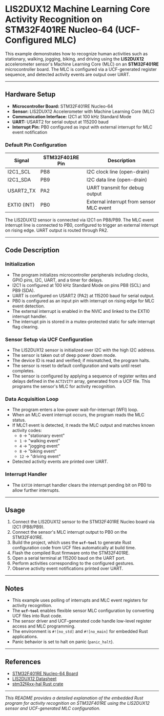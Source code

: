 # LIS2DUX12 Machine Learning Core Activity Recognition on STM32F401RE Nucleo-64 (UCF-Configured MLC)

This example demonstrates how to recognize human activities such as stationary, walking, jogging, biking, and driving using the **LIS2DUX12** accelerometer sensor's Machine Learning Core (MLC) on an **STM32F401RE** microcontroller board. The MLC is configured via a UCF-generated register sequence, and detected activity events are output over UART.

---

## Hardware Setup

- **Microcontroller Board:** STM32F401RE Nucleo-64
- **Sensor:** LIS2DUX12 Accelerometer with Machine Learning Core (MLC)
- **Communication Interface:** I2C1 at 100 kHz Standard Mode
- **UART:** USART2 for serial output at 115200 baud
- **Interrupt Pin:** PB0 configured as input with external interrupt for MLC event notification

### Default Pin Configuration

| Signal       | STM32F401RE Pin | Description                      |
|--------------|-----------------|---------------------------------|
| I2C1_SCL     | PB8             | I2C clock line (open-drain)     |
| I2C1_SDA     | PB9             | I2C data line (open-drain)      |
| USART2_TX    | PA2             | UART transmit for debug output  |
| EXTI0 (INT)  | PB0             | External interrupt from sensor MLC event |

The LIS2DUX12 sensor is connected via I2C1 on PB8/PB9. The MLC event interrupt line is connected to PB0, configured to trigger an external interrupt on rising edge. UART output is routed through PA2.

---

## Code Description

### Initialization

- The program initializes microcontroller peripherals including clocks, GPIO pins, I2C, UART, and a timer for delays.
- I2C1 is configured at 100 kHz Standard Mode on pins PB8 (SCL) and PB9 (SDA).
- UART is configured on USART2 (PA2) at 115200 baud for serial output.
- PB0 is configured as an input pin with interrupt on rising edge for MLC event detection.
- The external interrupt is enabled in the NVIC and linked to the EXTI0 interrupt handler.
- The interrupt pin is stored in a mutex-protected static for safe interrupt flag clearing.

### Sensor Setup via UCF Configuration

- The LIS2DUX12 sensor is initialized over I2C with the high I2C address.
- The sensor is taken out of deep power down mode.
- The device ID is read and verified; if mismatched, the program halts.
- The sensor is reset to default configuration and waits until reset completes.
- The sensor is configured by applying a sequence of register writes and delays defined in the `ACTIVITY` array, generated from a UCF file. This programs the sensor's MLC for activity recognition.

### Data Acquisition Loop

- The program enters a low-power wait-for-interrupt (WFI) loop.
- When an MLC event interrupt occurs, the program reads the MLC status.
- If MLC1 event is detected, it reads the MLC output and matches known activity codes:
  - `0` → "stationary event"
  - `1` → "walking event"
  - `4` → "jogging event"
  - `8` → "biking event"
  - `12` → "driving event"
- Detected activity events are printed over UART.

### Interrupt Handler

- The `EXTI0` interrupt handler clears the interrupt pending bit on PB0 to allow further interrupts.

---

## Usage

1. Connect the LIS2DUX12 sensor to the STM32F401RE Nucleo board via I2C1 (PB8/PB9).
2. Connect the sensor's MLC interrupt output to PB0 on the STM32F401RE.
3. Build the project, which uses the **`ucf-tool`** to generate Rust configuration code from UCF files automatically at build time.
4. Flash the compiled Rust firmware onto the STM32F401RE.
5. Open a serial terminal at 115200 baud on the UART port.
6. Perform activities corresponding to the configured gestures.
7. Observe activity event notifications printed over UART.

---

## Notes

- This example uses polling of interrupts and MLC event registers for activity recognition.
- The **`ucf-tool`** enables flexible sensor MLC configuration by converting UCF files into Rust code.
- The sensor driver and UCF-generated code handle low-level register access and MLC programming.
- The environment is `#![no_std]` and `#![no_main]` for embedded Rust applications.
- Panic behavior is set to halt on panic (`panic_halt`).

---

## References

- [STM32F401RE Nucleo-64 Board](https://www.st.com/en/evaluation-tools/nucleo-f401re.html)
- [LIS2DUX12 Datasheet](https://www.st.com/resource/en/datasheet/lis2dux12.pdf)
- [stm32f4xx-hal Rust crate](https://docs.rs/stm32f4xx-hal)

---

*This README provides a detailed explanation of the embedded Rust program for activity recognition on STM32F401RE using the LIS2DUX12 sensor and UCF-generated MLC configuration.*
